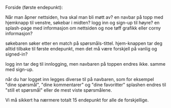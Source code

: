Forside (første endepunkt):

Når man åpner nettsiden, hva skal man bli møtt av?
en navbar på topp med hjemknapp til venstre, søkebar i midten? logg inn og sign-up til høyre?
en splash-page med informasjon om nettsiden og noe tøff grafikk eller corny informasjon?

søkebaren søker etter en match på spørsmåls-tittel.
hjem-knappen tar deg alltid tilbake til første endepunkt, men det må være forskjell på vanlig og signed-in?

logg inn tar deg til innlogging, men navbaren på toppen endres ikke. samme med sign-up.

når du har logget inn legges diverse til på navbaren, som for eksempel "dine spørsmål", "dine kommentarer" og "dine favoritter"
splashen endres til "still et spørsmål" eller de mest viste spørsmålene.

Vi må sikkert ha nærmere totalt 15 endepunkt for alle de forskjellige.


